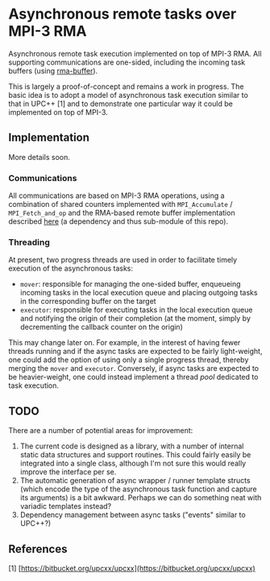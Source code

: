 # Asynchronous remote tasks over MPI-3 RMA

Asynchronous remote task execution implemented on top of MPI-3 RMA.
All supporting communications are one-sided, including the incoming task
buffers (using [rma-buffer](https://github.com/swfrench/rma-buffer)).

This is largely a proof-of-concept and remains a work in progress. The basic
idea is to adopt a model of asynchronous task execution similar to that in
UPC++ [1] and to demonstrate one particular way it could be implemented on
top of MPI-3.

## Implementation

More details soon.

### Communications

All communications are based on MPI-3 RMA operations, using a combination of
shared counters implemented with `MPI_Accumulate` / `MPI_Fetch_and_op` and the
RMA-based remote buffer implementation described
[here](https://github.com/swfrench/rma-buffer) (a dependency and thus
sub-module of this repo).

### Threading

At present, two progress threads are used in order to facilitate timely
execution of the asynchronous tasks:

* `mover`: responsible for managing the one-sided buffer, enqueueing incoming
  tasks in the local execution queue and placing outgoing tasks in the
  corresponding buffer on the target
* `executor`: responsible for executing tasks in the local execution queue and
  notifying the origin of their completion (at the moment, simply by
  decrementing the callback counter on the origin)

This may change later on. For example, in the interest of having fewer threads
running and if the async tasks are expected to be fairly light-weight, one
could add the option of using only a single progress thread, thereby merging
the `mover` and `executor`. Conversely, if async tasks are expected to be
heavier-weight, one could instead implement a thread *pool* dedicated to task
execution.

## TODO

There are a number of potential areas for improvement:

1.  The current code is designed as a library, with a number of internal static
    data structures and support routines. This could fairly easily be
    integrated into a single class, although I'm not sure this would really
    improve the interface per se.
2.  The automatic generation of async wrapper / runner template structs (which
    encode the type of the asynchronous task function and capture its
    arguments) is a bit awkward. Perhaps we can do something neat with variadic
    templates instead?
3.  Dependency management between async tasks ("events" similar to UPC++?)

## References

[1] [https://bitbucket.org/upcxx/upcxx](https://bitbucket.org/upcxx/upcxx)
